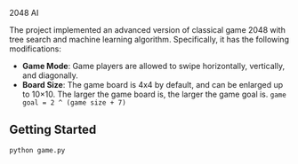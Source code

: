 2048 AI

The project implemented an advanced version of classical game 2048 with tree search and machine learning algorithm.
Specifically, it has the following modifications:
* **Game Mode**: Game players are allowed to swipe horizontally, vertically, and diagonally.
* **Board Size**: The game board is 4x4 by default, and can be enlarged up to 10×10. 
The larger the game board is, the larger the game goal is. `game goal = 2 ^ (game size + 7)`



## Getting Started
```
python game.py
```
